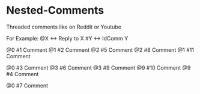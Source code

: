# Nested-Comments
Threaded comments like on Reddit or Youtube

For Example: 
@X  <-> Reply to X
#Y  <-> IdComm Y

@0 #1 Comment
   @1 #2 Comment
      @2 #5 Comment
      @2 #8 Comment
   @1 #11 Comment
   
@0 #3 Comment
   @3 #6 Comment
   @3 #9 Comment
      @9 #10 Comment
      @9 #4 Comment
      
@0 #7 Comment
